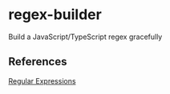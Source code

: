 # regex-builder
Build a JavaScript/TypeScript regex gracefully

## References
[Regular Expressions](https://developer.mozilla.org/en-US/docs/Web/JavaScript/Guide/Regular_Expressions)

